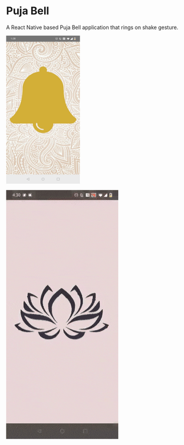 # Puja Bell
A React Native based Puja Bell application that rings on shake gesture.

<img src="./images/BellImage.jpeg" width="200" height="400" />

![Alt Text](./images/Bell_GIF.gif)


